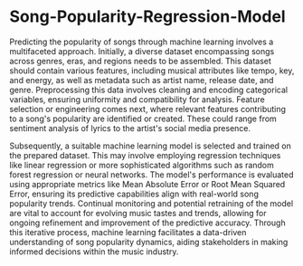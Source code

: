 # Song-Popularity-Regression-Model

Predicting the popularity of songs through machine learning involves a multifaceted approach. Initially, a diverse dataset encompassing songs across genres, eras, and regions needs to be assembled. This dataset should contain various features, including musical attributes like tempo, key, and energy, as well as metadata such as artist name, release date, and genre. Preprocessing this data involves cleaning and encoding categorical variables, ensuring uniformity and compatibility for analysis. Feature selection or engineering comes next, where relevant features contributing to a song's popularity are identified or created. These could range from sentiment analysis of lyrics to the artist's social media presence.

Subsequently, a suitable machine learning model is selected and trained on the prepared dataset. This may involve employing regression techniques like linear regression or more sophisticated algorithms such as random forest regression or neural networks. The model's performance is evaluated using appropriate metrics like Mean Absolute Error or Root Mean Squared Error, ensuring its predictive capabilities align with real-world song popularity trends. Continual monitoring and potential retraining of the model are vital to account for evolving music tastes and trends, allowing for ongoing refinement and improvement of the predictive accuracy. Through this iterative process, machine learning facilitates a data-driven understanding of song popularity dynamics, aiding stakeholders in making informed decisions within the music industry.
